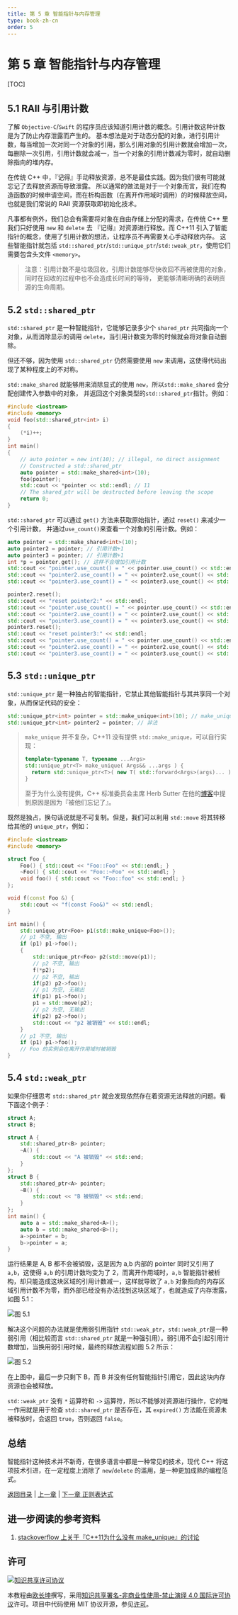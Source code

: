 ```yaml
---
title: 第 5 章 智能指针与内存管理
type: book-zh-cn
order: 5
---
```


# 第 5 章 智能指针与内存管理

[TOC]

## 5.1 RAII 与引用计数

了解 `Objective-C`/`Swift` 的程序员应该知道引用计数的概念。引用计数这种计数是为了防止内存泄露而产生的。
基本想法是对于动态分配的对象，进行引用计数，每当增加一次对同一个对象的引用，那么引用对象的引用计数就会增加一次，
每删除一次引用，引用计数就会减一，当一个对象的引用计数减为零时，就自动删除指向的堆内存。

在传统 C++ 中，『记得』手动释放资源，总不是最佳实践。因为我们很有可能就忘记了去释放资源而导致泄露。
所以通常的做法是对于一个对象而言，我们在构造函数的时候申请空间，而在析构函数（在离开作用域时调用）的时候释放空间，
也就是我们常说的 RAII 资源获取即初始化技术。

凡事都有例外，我们总会有需要将对象在自由存储上分配的需求，在传统 C++ 里我们只好使用 `new` 和 `delete` 去
『记得』对资源进行释放。而 C++11 引入了智能指针的概念，使用了引用计数的想法，让程序员不再需要关心手动释放内存。
这些智能指针就包括 `std::shared_ptr`/`std::unique_ptr`/`std::weak_ptr`，使用它们需要包含头文件 `<memory>`。

> 注意：引用计数不是垃圾回收，引用计数能够尽快收回不再被使用的对象，同时在回收的过程中也不会造成长时间的等待，
> 更能够清晰明确的表明资源的生命周期。

## 5.2 `std::shared_ptr`

`std::shared_ptr` 是一种智能指针，它能够记录多少个 `shared_ptr` 共同指向一个对象，从而消除显示的调用 
`delete`，当引用计数变为零的时候就会将对象自动删除。

但还不够，因为使用 `std::shared_ptr` 仍然需要使用 `new` 来调用，这使得代码出现了某种程度上的不对称。

`std::make_shared` 就能够用来消除显式的使用 `new`，所以`std::make_shared` 会分配创建传入参数中的对象，
并返回这个对象类型的`std::shared_ptr`指针。例如：

```cpp
#include <iostream>
#include <memory>
void foo(std::shared_ptr<int> i)
{
    (*i)++;
}
int main()
{
    // auto pointer = new int(10); // illegal, no direct assignment
    // Constructed a std::shared_ptr
    auto pointer = std::make_shared<int>(10);
    foo(pointer);
    std::cout << *pointer << std::endl; // 11
    // The shared_ptr will be destructed before leaving the scope
    return 0;
}
```

`std::shared_ptr` 可以通过 `get()` 方法来获取原始指针，通过 `reset()` 来减少一个引用计数，
并通过`use_count()`来查看一个对象的引用计数。例如：

```cpp
auto pointer = std::make_shared<int>(10);
auto pointer2 = pointer; // 引用计数+1
auto pointer3 = pointer; // 引用计数+1
int *p = pointer.get(); // 这样不会增加引用计数
std::cout << "pointer.use_count() = " << pointer.use_count() << std::endl; // 3
std::cout << "pointer2.use_count() = " << pointer2.use_count() << std::endl; // 3
std::cout << "pointer3.use_count() = " << pointer3.use_count() << std::endl; // 3

pointer2.reset();
std::cout << "reset pointer2:" << std::endl;
std::cout << "pointer.use_count() = " << pointer.use_count() << std::endl; // 2
std::cout << "pointer2.use_count() = " << pointer2.use_count() << std::endl; // 0, pointer2 已 reset
std::cout << "pointer3.use_count() = " << pointer3.use_count() << std::endl; // 2
pointer3.reset();
std::cout << "reset pointer3:" << std::endl;
std::cout << "pointer.use_count() = " << pointer.use_count() << std::endl; // 1
std::cout << "pointer2.use_count() = " << pointer2.use_count() << std::endl; // 0
std::cout << "pointer3.use_count() = " << pointer3.use_count() << std::endl; // 0, pointer3 已 reset
```

## 5.3 `std::unique_ptr`

`std::unique_ptr` 是一种独占的智能指针，它禁止其他智能指针与其共享同一个对象，从而保证代码的安全：

```cpp
std::unique_ptr<int> pointer = std::make_unique<int>(10); // make_unique 从 C++14 引入
std::unique_ptr<int> pointer2 = pointer; // 非法
```

> `make_unique` 并不复杂，C++11 没有提供 `std::make_unique`，可以自行实现：
>
> ```cpp
> template<typename T, typename ...Args>
> std::unique_ptr<T> make_unique( Args&& ...args ) {
>   return std::unique_ptr<T>( new T( std::forward<Args>(args)... ) );
> }
> ```
>
> 至于为什么没有提供，C++ 标准委员会主席 Herb Sutter 在他的[博客](https://herbsutter.com/gotw/_102/)中提到原因是因为『被他们忘记了』。

既然是独占，换句话说就是不可复制。但是，我们可以利用 `std::move` 将其转移给其他的 `unique_ptr`，例如：

```cpp
#include <iostream>
#include <memory>

struct Foo {
    Foo() { std::cout << "Foo::Foo" << std::endl; }
    ~Foo() { std::cout << "Foo::~Foo" << std::endl; }
    void foo() { std::cout << "Foo::foo" << std::endl; }
};

void f(const Foo &) {
    std::cout << "f(const Foo&)" << std::endl;
}

int main() {
    std::unique_ptr<Foo> p1(std::make_unique<Foo>());
    // p1 不空, 输出
    if (p1) p1->foo();
    {
        std::unique_ptr<Foo> p2(std::move(p1));
        // p2 不空, 输出
        f(*p2);
        // p2 不空, 输出
        if(p2) p2->foo();
        // p1 为空, 无输出
        if(p1) p1->foo();
        p1 = std::move(p2);
        // p2 为空, 无输出
        if(p2) p2->foo();
        std::cout << "p2 被销毁" << std::endl;
    }
    // p1 不空, 输出
    if (p1) p1->foo();
    // Foo 的实例会在离开作用域时被销毁
}
```

## 5.4 `std::weak_ptr`

如果你仔细思考 `std::shared_ptr` 就会发现依然存在着资源无法释放的问题。看下面这个例子：

```cpp
struct A;
struct B;

struct A {
    std::shared_ptr<B> pointer;
    ~A() {
        std::cout << "A 被销毁" << std::end;
    }
};
struct B {
    std::shared_ptr<A> pointer;
    ~B() {
        std::cout << "B 被销毁" << std::end;
    }
};
int main() {
    auto a = std::make_shared<A>();
    auto b = std::make_shared<B>();
    a->pointer = b;
    b->pointer = a;
}
```

运行结果是 A, B 都不会被销毁，这是因为 a,b 内部的 pointer 同时又引用了 `a,b`，这使得 `a,b` 的引用计数均变为了 2，而离开作用域时，`a,b` 智能指针被析构，却只能造成这块区域的引用计数减一，这样就导致了 `a,b` 对象指向的内存区域引用计数不为零，而外部已经没有办法找到这块区域了，也就造成了内存泄露，如图 5.1：

![图 5.1](../../assets/figures/pointers1.png)

解决这个问题的办法就是使用弱引用指针 `std::weak_ptr`，`std::weak_ptr`是一种弱引用（相比较而言 `std::shared_ptr` 就是一种强引用）。弱引用不会引起引用计数增加，当换用弱引用时候，最终的释放流程如图 5.2 所示：

![图 5.2](../../assets/figures/pointers2.png)

在上图中，最后一步只剩下 B，而 B 并没有任何智能指针引用它，因此这块内存资源也会被释放。

`std::weak_ptr` 没有 `*` 运算符和 `->` 运算符，所以不能够对资源进行操作，它的唯一作用就是用于检查 `std::shared_ptr` 是否存在，其 `expired()` 方法能在资源未被释放时，会返回 `true`，否则返回 `false`。

## 总结

智能指针这种技术并不新奇，在很多语言中都是一种常见的技术，现代 C++ 将这项技术引进，在一定程度上消除了 `new`/`delete` 的滥用，是一种更加成熟的编程范式。

[返回目录](./toc.md) | [上一章](./04-containers.md) | [下一章 正则表达式](./06-regex.md)

## 进一步阅读的参考资料

1. [stackoverflow 上关于『C++11为什么没有 make_unique』的讨论](http://stackoverflow.com/questions/12580432/why-does-c11-have-make-shared-but-not-make-unique)

## 许可

<a rel="license" href="http://creativecommons.org/licenses/by-nc-nd/4.0/"><img alt="知识共享许可协议" style="border-width:0" src="https://i.creativecommons.org/l/by-nc-nd/4.0/80x15.png" /></a>

本教程由[欧长坤](https://github.com/changkun)撰写，采用[知识共享署名-非商业性使用-禁止演绎 4.0 国际许可协议](http://creativecommons.org/licenses/by-nc-nd/4.0/)许可。项目中代码使用 MIT 协议开源，参见[许可](../../LICENSE)。
